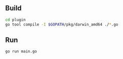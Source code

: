 ## Build
```bash
cd plugin
go tool compile -I $GOPATH/pkg/darwin_amd64 ./*.go
```

## Run
```bash
go run main.go
```